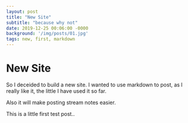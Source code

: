 ```yaml
---
layout: post
title: "New Site"
subtitle: "because why not"
date: 2019-12-25 00:06:00 -0000
background: '/img/posts/01.jpg'
tags: new, first, markdown
---
```


# New Site

So I deceided to build a new site. I wanted to use markdown to post, as I really like it, the little I have used it so far. 

Also it will make posting stream notes easier.

This is a little first test post.. 

